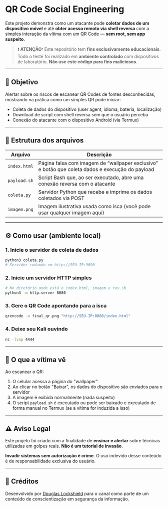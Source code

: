 
# QR Code Social Engineering

Este projeto demonstra como um atacante pode **coletar dados de um dispositivo móvel** e até **obter acesso remoto via shell reversa** com a simples interação da vítima com um QR Code — **sem root, sem app suspeito**.

> ❗ **ATENÇÃO:** Este repositório tem **fins exclusivamente educacionais**. Todo o teste foi realizado em **ambiente controlado** com dispositivos de laboratório. **Não use este código para fins maliciosos.**

---

## 📌 Objetivo

Alertar sobre os riscos de escanear QR Codes de fontes desconhecidas, mostrando na prática como um simples QR pode iniciar:

- Coleta de dados do dispositivo (user agent, idioma, bateria, localização)
- Download de script com shell reversa sem que o usuário perceba
- Conexão do atacante com o dispositivo Android (via Termux)

---

## 📁 Estrutura dos arquivos

| Arquivo       | Descrição |
|---------------|-----------|
| `index.html`  | Página falsa com imagem de “wallpaper exclusivo” e botão que coleta dados e execução do payload |
| `payload.sh`  | Script Bash que, ao ser executado, abre uma conexão reversa com o atacante |
| `coleta.py`   | Servidor Python que recebe e imprime os dados coletados via POST |
| `imagem.png`  | Imagem ilustrativa usada como isca (você pode usar qualquer imagem aqui) |

---

## ⚙️ Como usar (ambiente local)

### 1. Inicie o servidor de coleta de dados
```bash
python3 coleta.py
# Servidor rodando em http://SEU-IP:9090
```

### 2. Inicie um servidor HTTP simples
```bash
# No diretório onde está o index.html, imagem e rev.sh
python3 -m http.server 8080
```

### 3. Gere o QR Code apontando para a isca
```bash
qrencode -o final_qr.png "http://SEU-IP:8080/index.html"
```

### 4. Deixe seu Kali ouvindo
```bash
nc -lvnp 4444
```

---

## 📲 O que a vítima vê

Ao escanear o QR:
1. O celular acessa a página do "wallpaper"
2. Ao clicar no botão "Baixar", os dados do dispositivo são enviados para o servidor
3. A imagem é exibida normalmente (nada suspeito)
4. O script `payload.sh` é executado ou pode ser baixado e executado de forma manual no Termux (se a vítima for induzida a isso)

---

## ⚠️ Aviso Legal

Este projeto foi criado com a finalidade de **ensinar e alertar** sobre técnicas utilizadas em golpes reais. **Não é um tutorial de invasão**.

**Invadir sistemas sem autorização é crime**. O uso indevido desse conteúdo é de responsabilidade exclusiva do usuário.

---

## 🧠 Créditos

Desenvolvido por [Douglas Lockshield](https://www.youtube.com/@douglaslockshield) para o canal como parte de um conteúdo de conscientização em segurança da informação.
